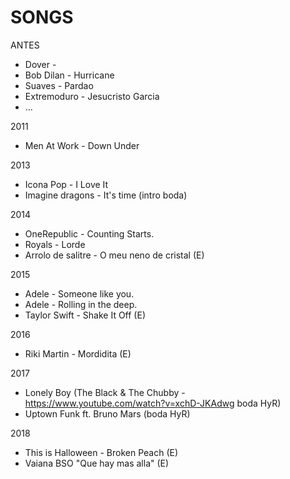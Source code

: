 SONGS
=====

ANTES
 * Dover -
 * Bob Dilan - Hurricane
 * Suaves - Pardao
 * Extremoduro - Jesucristo Garcia
 * ...

2011
 * Men At Work - Down Under

2013
 * Icona Pop - I Love It
 * Imagine dragons - It's time (intro boda)

2014
 * OneRepublic - Counting Starts.
 * Royals - Lorde
 * Arrolo de salitre -  O meu neno de cristal (E)

2015
 * Adele - Someone like you.
 * Adele - Rolling in the deep.
 * Taylor Swift - Shake It Off (E)

2016
 * Riki Martin - Mordidita (E)

2017
 * Lonely Boy (The Black & The Chubby - https://www.youtube.com/watch?v=xchD-JKAdwg boda HyR)
 * Uptown Funk ft. Bruno Mars (boda HyR)

2018
 * This is Halloween - Broken Peach (E)
 * Vaiana BSO "Que hay mas alla" (E)
